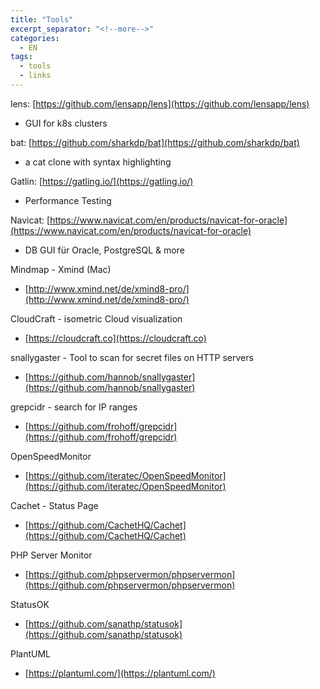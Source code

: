 ```yaml
---
title: "Tools"
excerpt_separator: "<!--more-->"
categories:
  - EN
tags:
  - tools
  - links
---
```


lens: [https://github.com/lensapp/lens](https://github.com/lensapp/lens)
* GUI for k8s clusters


bat: [https://github.com/sharkdp/bat](https://github.com/sharkdp/bat)
* a cat clone with syntax highlighting

Gatlin: [https://gatling.io/](https://gatling.io/)
* Performance Testing

Navicat: [https://www.navicat.com/en/products/navicat-for-oracle](https://www.navicat.com/en/products/navicat-for-oracle)
* DB GUI für Oracle, PostgreSQL & more

Mindmap - Xmind (Mac)
* [http://www.xmind.net/de/xmind8-pro/](http://www.xmind.net/de/xmind8-pro/)

CloudCraft - isometric Cloud visualization
* [https://cloudcraft.co](https://cloudcraft.co)

snallygaster - Tool to scan for secret files on HTTP servers
* [https://github.com/hannob/snallygaster](https://github.com/hannob/snallygaster)

grepcidr - search for IP ranges
* [https://github.com/frohoff/grepcidr](https://github.com/frohoff/grepcidr)

OpenSpeedMonitor
* [https://github.com/iteratec/OpenSpeedMonitor](https://github.com/iteratec/OpenSpeedMonitor)

Cachet - Status Page
* [https://github.com/CachetHQ/Cachet](https://github.com/CachetHQ/Cachet)

PHP Server Monitor
* [https://github.com/phpservermon/phpservermon](https://github.com/phpservermon/phpservermon)

StatusOK
* [https://github.com/sanathp/statusok](https://github.com/sanathp/statusok)

PlantUML
* [https://plantuml.com/](https://plantuml.com/)

